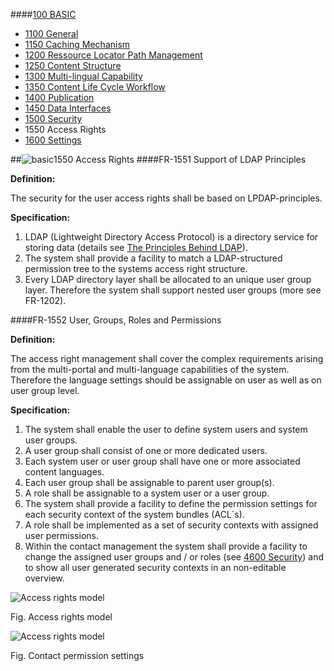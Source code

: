 ####[100 BASIC](https://github.com/massiveart/sulu-docs/tree/master/system-requirements/100-basic "100 BASIC")

* [1100 General](https://github.com/massiveart/sulu-docs/tree/master/system-requirements/100-basic/1100_general.md "1100 General")
* [1150 Caching Mechanism](https://github.com/massiveart/sulu-docs/tree/master/system-requirements/100-basic/1150_caching.md "1150 Caching Mechanism")
* [1200 Ressource Locator Path Management](https://github.com/massiveart/sulu-docs/tree/master/system-requirements/100-basic/1200_rlp.md "1200 Ressource Locator Path Management")
* [1250 Content Structure](https://github.com/massiveart/sulu-docs/tree/master/system-requirements/100-basic/1250_content-structure.md "1250 Content Structure")
* [1300 Multi-lingual Capability](https://github.com/massiveart/sulu-docs/tree/master/system-requirements/100-basic/1300_multi-lingual-capability.md "1300 Multi-lingual Capability")
* [1350 Content Life Cycle Workflow](https://github.com/massiveart/sulu-docs/tree/master/system-requirements/100-basic/1350_clc.md "1350 Content Life Cycle Workflow")
* [1400 Publication](https://github.com/massiveart/sulu-docs/tree/master/system-requirements/100-basic/1400_publication.md "1400 Publication")
* [1450 Data Interfaces](https://github.com/massiveart/sulu-docs/tree/master/system-requirements/100-basic/1450_data-interfaces.md "1450 Data Interfaces")
* [1500 Security](https://github.com/massiveart/sulu-docs/tree/master/system-requirements/100-basic/1500_security.md "1500 Security")
* 1550 Access Rights
* [1600 Settings](https://github.com/massiveart/sulu-docs/tree/master/system-requirements/100-basic/1600_settings.md "1600 Settings")

##![basic](https://raw.github.com/massiveart/sulu-docs/master/system-requirements/images/basic.png)1550 Access Rights
####FR-1551 Support of LDAP Principles

**Definition:**

The security for the user access rights shall be based on LPDAP-principles.

**Specification:**

1. LDAP (Lightweight Directory Access Protocol) is a directory service for storing data (details see [The Principles Behind LDAP](http://linuxandwindows.uw.hu/linuxwinworld-chp-8-sect-1.html)).
2. The system shall provide a facility to match a LDAP-structured permission tree to the systems access right structure.
3. Every LDAP directory layer shall be allocated to an unique user group layer. Therefore the system shall support nested user groups (more see FR-1202).

####FR-1552 User, Groups, Roles and Permissions

**Definition:**

The access right management shall cover the complex requirements arising from the multi-portal and multi-language capabilities of the system. Therefore the language settings should be assignable on user as well as on user group level.

**Specification:**

1. The system shall enable the user to define system users and system user groups.
1. A user group shall consist of one or more dedicated users.
1. Each system user or user group shall have one or more associated content languages.
1. Each user group shall be assignable to parent user group(s).
1. A role shall be assignable to a system user or a user group.
1. The system shall provide a facility to define the permission settings for each security context of the system bundles (ACL´s).
1. A role shall be implemented as a set of security contexts with assigned user permissions.
1. Within the contact management the system shall provide a facility to change the assigned user groups and / or roles (see [4600 Security](https://github.com/massiveart/sulu-docs/tree/master/system-requirements/400-contacts/securtiy.md "4600 Securty")) and to show all user generated security contexts in an non-editable overview.

![Access rights model](https://raw.github.com/massiveart/sulu-docs/master/system-requirements/images/access-rights-model.png)

Fig. Access rights model

![Access rights model](https://raw.github.com/massiveart/sulu-docs/master/system-requirements/images/contact-permissions.png)

Fig. Contact permission settings